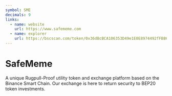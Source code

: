 ```yaml
---
symbol: SME
decimals: 9
links:
  - name: website
    url: https://www.safememe.com
  - name: explorer
    url: https://bscscan.com/token/0x36dBcBCA106353D49e1E0E8974492fFB862a0C92
---
```


# SafeMeme

A unique Rugpull-Proof utility token and exchange platform based on the Binance Smart Chain. Our exchange is here to return security to BEP20 token investments.
